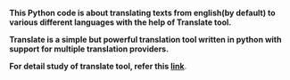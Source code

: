 **This Python code is about translating texts from english(by default) to various different languages with the help of Translate tool.**

**Translate is a simple but powerful translation tool written in python with support for multiple translation providers.**

**For detail study of translate tool, refer this [link](https://pypi.org/project/py-translate/)**.
